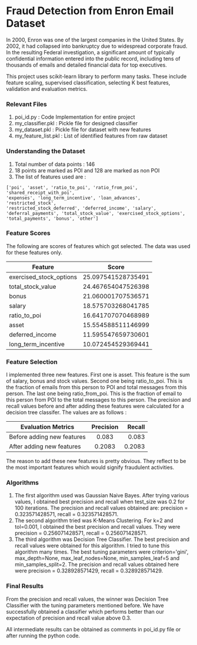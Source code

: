# Fraud Detection from Enron Email Dataset

In 2000, Enron was one of the largest companies in the United States. By 2002, it had collapsed into bankruptcy due to widespread corporate fraud. In the resulting Federal investigation, a significant amount of typically confidential information entered into the public record, including tens of thousands of emails and detailed financial data for top executives.  

This project uses scikit-learn library to perform many tasks. These include feature scaling, supervised classification, selecting K best features, validation and evaluation metrics.

### Relevant Files
1. poi_id.py : Code Implementation for entire project  
2. my_classifier.pkl : Pickle file for designed classifier  
3. my_dataset.pkl : Pickle file for dataset with new features  
4. my_feature_list.pkl : List of identified features from raw dataset  

### Understanding the Dataset
1. Total number of data points : 146
2. 18 points are marked as POI and 128 are marked as non POI
3. The list of features used are :  
```
['poi', 'asset', 'ratio_to_poi', 'ratio_from_poi', 'shared_receipt_with_poi',
'expenses', 'long_term_incentive', 'loan_advances', 'restricted_stock', 
'restricted_stock_deferred', 'deferred_income', 'salary',
'deferral_payments', 'total_stock_value', 'exercised_stock_options',
'total_payments', 'bonus', 'other']
```
### Feature Scores
The following are scores of features which got selected. The data was used for these features only.

| Feature     | Score |
| ---------- |:----------:|
| exercised_stock_options   | 25.097541528735491 |
| total_stock_value   | 24.467654047526398 |
| bonus   | 21.060001707536571 |
| salary  | 18.575703268041785 |
| ratio_to_poi  | 16.641707070468989 |
| asset   | 15.554588511146999 |
| deferred_income   | 11.595547659730601 |
| long_term_incentive   | 10.072454529369441 |


### Feature Selection

I implemented three new features. First one is asset. This feature is the sum of salary, bonus and stock values. Second one being ratio_to_poi. This is the fraction of emails from this person to POI and total messages from this person. The last one being ratio_from_poi. This is the fraction of email to this person from POI to the total messages to this person. The precision and recall values before and after adding these features were calculated for a decision tree classifer. The values are as follows :

|  Evaluation Metrics       | Precision | Recall  |
| ------------- |:-------------:| -----:|
| Before adding new features      | 0.083 | 0.083 |
| After adding new features      |  0.2083 |   0.2083 |

The reason to add these new features is pretty obvious. They reflect to be the most important features which would signify fraudulent activities. 

### Algorithms
1. The first algorithm used was Gaussian Naive Bayes. After trying various values, I obtained best precision and recall when test_size was 0.2 for 100 iterations. The precision and recall values obtained are: precision = 0.323571428571, recall = 0.323571428571.  
2. The second algorithm tried was K-Means Clustering. For k=2 and tol=0.001, I obtained the best precision and recall values. They were precision = 0.256071428571, recall = 0.256071428571.  
3. The third algorithm was Decision Tree Classifier. The best precision and recall values were obtained for this algorithm. I tried to tune this algorithm many times. The best tuning parameters were criterion='gini', max_depth=None, max_leaf_nodes=None, min_samples_leaf=5 and min_samples_split=2. The precision and recall values obtained here were precision = 0.328928571429, recall = 0.328928571429. 
### Final Results
From the precision and recall values, the winner was Decision Tree Classifier with the tuning parameters mentioned before. We have successfully obtained a classifier which performs better than our expectation of precision and recall value above 0.3. 

All intermediate results can be obtained as comments in poi_id.py file or after running the python code.  
